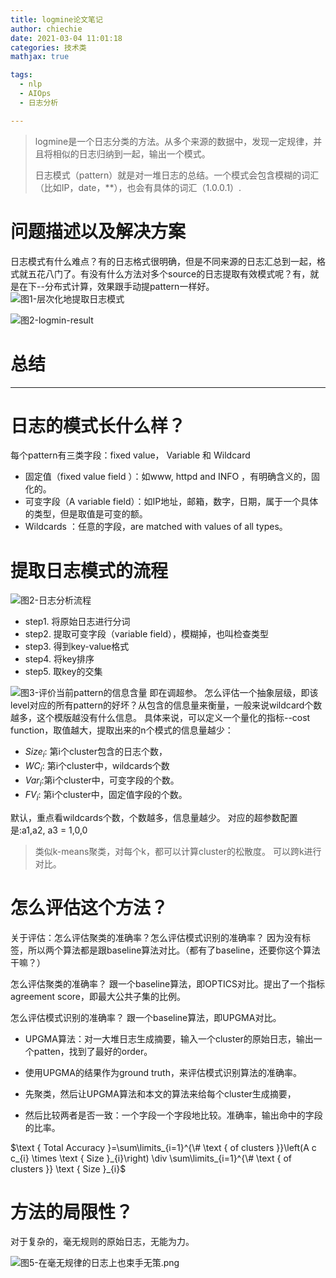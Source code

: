 ```yaml
---
title: logmine论文笔记
author: chiechie
date: 2021-03-04 11:01:18
categories: 技术类
mathjax: true

tags:
  - nlp
  - AIOps
  - 日志分析

---
```


>  logmine是一个日志分类的方法。从多个来源的数据中，发现一定规律，并且将相似的日志归纳到一起，输出一个模式。
>  
> 日志模式（pattern）就是对一堆日志的总结。一个模式会包含模糊的词汇（比如IP，date，**），也会有具体的词汇（1.0.0.1）.
>

# 问题描述以及解决方案
日志模式有什么难点？有的日志格式很明确，但是不同来源的日志汇总到一起，格式就五花八门了。有没有什么方法对多个source的日志提取有效模式呢？有，就是在下--分布式计算，效果跟手动提pattern一样好。
![图1-层次化地提取日志模式](logmine_image-20210225214320632.png)

![图2-logmin-result](logmin-result.png)

# 总结

-----

# 日志的模式长什么样？

每个pattern有三类字段：fixed value， Variable 和 Wildcard

- 固定值（fixed value field ）：如www, httpd and INFO ，有明确含义的，固化的。
- 可变字段（A variable field）：如IP地址，邮箱，数字，日期，属于一个具体的类型，但是取值是可变的额。
- Wildcards ：任意的字段，are matched with values of all types。

# 提取日志模式的流程

![图2-日志分析流程](image-20210226000021042.png)

- step1. 将原始日志进行分词
- step2. 提取可变字段（variable field），模糊掉，也叫检查类型
- step3. 得到key-value格式
- step4. 将key排序
- step5. 取key的交集

![图3-评价当前pattern的信息含量](cost_function.png)
即在调超参。
怎么评估一个抽象层级，即该level对应的所有pattern的好坏？从包含的信息量来衡量，一般来说wildcard个数越多，这个模版越没有什么信息。
具体来说，可以定义一个量化的指标--cost function，取值越大，提取出来的n个模式的信息量越少：

- ${Size}_i$: 第i个cluster包含的日志个数，
- ${WC}_i$: 第i个cluster中，wildcards个数
- ${Var}_i$:第i个cluster中，可变字段的个数。
- ${FV}_i$: 第i个cluster中，固定值字段的个数。

默认，重点看wildcards个数，个数越多，信息量越少。
对应的超参数配置是:a1,a2, a3 = 1,0,0

> 类似k-means聚类，对每个k，都可以计算cluster的松散度。 可以跨k进行对比。

# 怎么评估这个方法？
关于评估：怎么评估聚类的准确率？怎么评估模式识别的准确率？
因为没有标签，所以两个算法都是跟baseline算法对比。（都有了baseline，还要你这个算法干嘛？）

怎么评估聚类的准确率？ 跟一个baseline算法，即OPTICS对比。提出了一个指标agreement score，即最大公共子集的比例。

怎么评估模式识别的准确率？ 跟一个baseline算法，即UPGMA对比。

- UPGMA算法：对一大堆日志生成摘要，输入一个cluster的原始日志，输出一个patten，找到了最好的order。
  
- 使用UPGMA的结果作为ground truth，来评估模式识别算法的准确率。
  
- 先聚类，然后让UPGMA算法和本文的算法来给每个cluster生成摘要，
  
- 然后比较两者是否一致：一个字段一个字段地比较。准确率，输出命中的字段的比率。

$\text { Total Accuracy }=\sum\limits_{i=1}^{\# \text { of clusters }}\left(A c c_{i} \times \text { Size }_{i}\right) \div \sum\limits_{i=1}^{\# \text { of clusters }} \text { Size }_{i}$



# 方法的局限性？
对于复杂的，毫无规则的原始日志，无能为力。

![图5-在毫无规律的日志上也束手无策.png](badcase.png)

